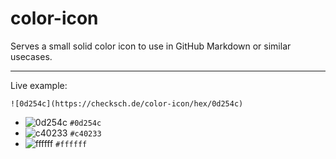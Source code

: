 # color-icon

Serves a small solid color icon to use in GitHub Markdown or similar usecases.

---

Live example:

`![0d254c](https://checksch.de/color-icon/hex/0d254c)`

- ![0d254c](https://checksch.de/color-icon/hex/0d254c) `#0d254c`
- ![c40233](https://checksch.de/color-icon/hex/c40233) `#c40233`
- ![ffffff](https://checksch.de/color-icon/hex/ffffff) `#ffffff`